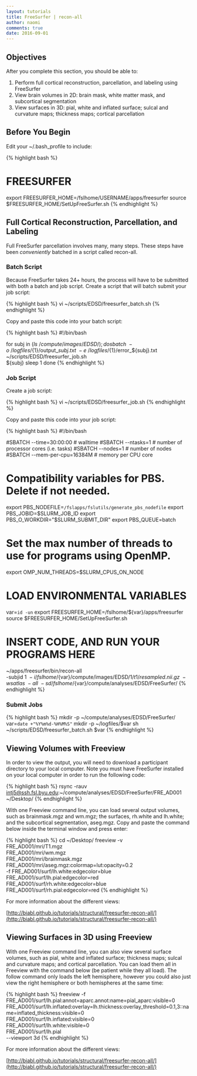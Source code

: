 ```yaml
---
layout: tutorials
title: FreeSurfer | recon-all
author: naomi
comments: true
date: 2016-09-01
---
```


## Objectives

After you complete this section, you should be able to:

1. Perform full cortical reconstruction, parcellation, and labeling using FreeSurfer
2. View brain volumes in 2D: brain mask, white matter mask, and subcortical segmentation
3. View surfaces in 3D: pial, white and inflated surface; sulcal and curvature maps; thickness maps; cortical parcellation

## Before You Begin

Edit your ~/.bash_profile to include:

{% highlight bash %}
# FREESURFER
export FREESURFER_HOME=/fslhome/USERNAME/apps/freesurfer
source $FREESURFER_HOME/SetUpFreeSurfer.sh
{% endhighlight %}

## Full Cortical Reconstruction, Parcellation, and Labeling

Full FreeSurfer parcellation involves many, many steps. These steps have been *conveniently* batched in a script called recon-all.

### Batch Script

Because FreeSurfer takes 24+ hours, the process will have to be submitted with both a batch and job script. Create a script that will batch submit your job script:

{% highlight bash %}
vi ~/scripts/EDSD/freesurfer_batch.sh
{% endhighlight %}

Copy and paste this code into your batch script:

{% highlight bash %}
#!/bin/bash

for subj in $(ls ~/compute/images/EDSD/); do
sbatch \
-o ~/logfiles/${1}/output_${subj}.txt \
-e ~/logfiles/${1}/error_${subj}.txt \
~/scripts/EDSD/freesurfer_job.sh \
${subj}
sleep 1
done
{% endhighlight %}

### Job Script

Create a job script:

{% highlight bash %}
vi ~/scripts/EDSD/freesurfer_job.sh
{% endhighlight %}

Copy and paste this code into your job script:

{% highlight bash %}
#!/bin/bash

#SBATCH --time=30:00:00   # walltime
#SBATCH --ntasks=1   # number of processor cores (i.e. tasks)
#SBATCH --nodes=1   # number of nodes
#SBATCH --mem-per-cpu=16384M  # memory per CPU core

# Compatibility variables for PBS. Delete if not needed.
export PBS_NODEFILE=`/fslapps/fslutils/generate_pbs_nodefile`
export PBS_JOBID=$SLURM_JOB_ID
export PBS_O_WORKDIR="$SLURM_SUBMIT_DIR"
export PBS_QUEUE=batch

# Set the max number of threads to use for programs using OpenMP.
export OMP_NUM_THREADS=$SLURM_CPUS_ON_NODE

# LOAD ENVIRONMENTAL VARIABLES
var=`id -un`
export FREESURFER_HOME=/fslhome/${var}/apps/freesurfer
source $FREESURFER_HOME/SetUpFreeSurfer.sh

# INSERT CODE, AND RUN YOUR PROGRAMS HERE
~/apps/freesurfer/bin/recon-all \
-subjid ${1} \
-i /fslhome/${var}/compute/images/EDSD/${1}/t1/resampled.nii.gz \
-wsatlas \
-all \
-sd /fslhome/${var}/compute/analyses/EDSD/FreeSurfer/
{% endhighlight %}

### Submit Jobs

{% highlight bash %}
mkdir -p ~/compute/analyses/EDSD/FreeSurfer/
var=`date +"%Y%m%d-%H%M%S"`
mkdir -p ~/logfiles/$var
sh ~/scripts/EDSD/freesurfer_batch.sh $var
{% endhighlight %}

## Viewing Volumes with Freeview

In order to view the output, you will need to download a participant directory to your local computer. Note you must have FreeSurfer installed on your local computer in order to run the following code:

{% highlight bash %}
rsync -rauv intj5@ssh.fsl.byu.edu:~/compute/analyses/EDSD/FreeSurfer/FRE_AD001 ~/Desktop/
{% endhighlight %}

With one Freeview command line, you can load several output volumes, such as brainmask.mgz and wm.mgz; the surfaces, rh.white and lh.white; and the subcortical segmentation, aseg.mgz. Copy and paste the command below inside the terminal window and press enter:

{% highlight bash %}
cd ~/Desktop/
freeview -v \
FRE_AD001/mri/T1.mgz \
FRE_AD001/mri/wm.mgz \
FRE_AD001/mri/brainmask.mgz \
FRE_AD001/mri/aseg.mgz:colormap=lut:opacity=0.2 \
-f FRE_AD001/surf/lh.white:edgecolor=blue \
FRE_AD001/surf/lh.pial:edgecolor=red \
FRE_AD001/surf/rh.white:edgecolor=blue \
FRE_AD001/surf/rh.pial:edgecolor=red
{% endhighlight %}

For more information about the different views:

[http://biabl.github.io/tutorials/structural/freesurfer-recon-all/](http://biabl.github.io/tutorials/structural/freesurfer-recon-all/)

## Viewing Surfaces in 3D using Freeview

With one Freeview command line, you can also view several surface volumes, such as pial, white and inflated surface; thickness maps; sulcal and curvature maps; and cortical parcellation. You can load them all in Freeview with the command below (be patient while they all load). The follow command only loads the left hemisphere, however you could also just view the right hemisphere or both hemispheres at the same time:

{% highlight bash %}
freeview -f  FRE_AD001/surf/lh.pial:annot=aparc.annot:name=pial_aparc:visible=0 \
FRE_AD001/surf/lh.inflated:overlay=lh.thickness:overlay_threshold=0.1,3::name=inflated_thickness:visible=0 \
FRE_AD001/surf/lh.inflated:visible=0 \
FRE_AD001/surf/lh.white:visible=0 \
FRE_AD001/surf/lh.pial \
--viewport 3d
{% endhighlight %}

For more information about the different views:

[http://biabl.github.io/tutorials/structural/freesurfer-recon-all/](http://biabl.github.io/tutorials/structural/freesurfer-recon-all/)
